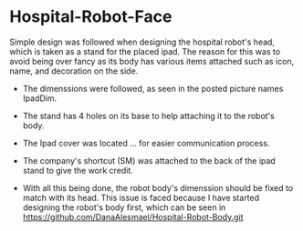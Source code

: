 # Hospital-Robot-Face

Simple design was followed when designing the hospital robot's head, which is taken as a stand for the placed ipad. The reason for this was to avoid being over fancy as its body has various items attached such as icon, name, and decoration on the side. 

* The dimenssions were followed, as seen in the posted picture names IpadDim. 
* The stand has 4 holes on its base to help attaching it to the robot's body. 
* The Ipad cover was located ... for easier communication process. 
* The company's shortcut (SM) was attached to the back of the ipad stand to give the work credit. 




* With all this being done, the robot body's dimenssion should be fixed to match with its head. This issue is faced because I have started designing the robot's body first, which can be seen in https://github.com/DanaAlesmael/Hospital-Robot-Body.git 
